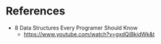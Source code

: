 # References
- 8 Data Structures Every Programer Should Know
	- https://www.youtube.com/watch?v=gxdQiBkidWk&t